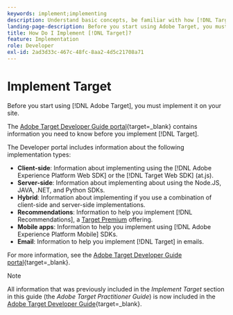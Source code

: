 ```yaml
---
keywords: implement;implementing
description: Understand basic concepts, be familiar with how [!DNL Target] works and integrates with your infrastructure, and understand how visitors are tracked.
landing-page-description: Before you start using Adobe Target, you must implement it on your site.
title: How Do I Implement [!DNL Target]?
feature: Implementation
role: Developer
exl-id: 2ad3d33c-467c-48fc-8aa2-4d5c21708a71
---
```

# Implement Target

Before you start using [!DNL Adobe Target], you must implement it on your site.

The [Adobe Target Developer Guide portal](https://experienceleague.corp.adobe.com/docs/target-dev/developer/overview.html){target=_blank} contains information you need to know before you implement [!DNL Target]. 

The Developer portal includes information about the following implementation types:

* **Client-side**: Information about implementing using the [!DNL Adobe Experience Platform Web SDK] or the [!DNL Target Web SDK] (at.js).
* **Server-side**: Information about implementing about using the Node.JS, JAVA, .NET, and Python SDKs.
* **Hybrid**: Information about implementing if you use a combination of client-side and server-side implementations.
* **Recommendations**: Information to help you implement [!DNL Recommendations], a [Target Premium](/help/main/c-intro/intro.md#premium) offering.
* **Mobile apps**: Information to help you implement using [!DNL Adobe Experience Platform Mobile] SDKs.
* **Email**: Information to help you implement [!DNL Target] in emails.

For more information, see the [Adobe Target Developer Guide portal](https://experienceleague.corp.adobe.com/docs/target-dev/developer/overview.html?lang=en){target=_blank}.

>[!NOTE]
>
>All information that was previously included in the *Implement Target* section in this guide (the *Adobe Target Practitioner Guide*) is now included in the [Adobe Target Developer Guide](https://experienceleague.corp.adobe.com/docs/target-dev/developer/overview.html?lang=en){target=_blank}.




